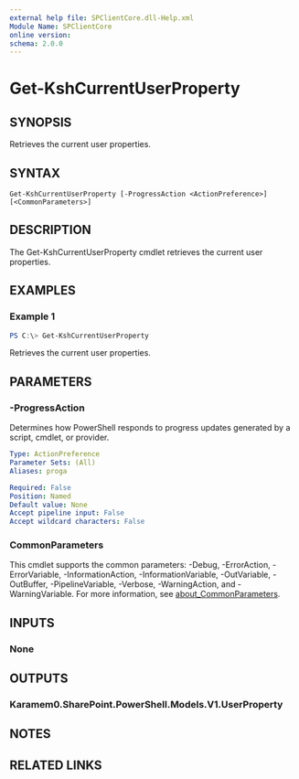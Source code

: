 ```yaml
---
external help file: SPClientCore.dll-Help.xml
Module Name: SPClientCore
online version:
schema: 2.0.0
---
```


# Get-KshCurrentUserProperty

## SYNOPSIS
Retrieves the current user properties.

## SYNTAX

```
Get-KshCurrentUserProperty [-ProgressAction <ActionPreference>] [<CommonParameters>]
```

## DESCRIPTION
The Get-KshCurrentUserProperty cmdlet retrieves the current user properties.

## EXAMPLES

### Example 1
```powershell
PS C:\> Get-KshCurrentUserProperty
```

Retrieves the current user properties.

## PARAMETERS

### -ProgressAction
Determines how PowerShell responds to progress updates generated by a script, cmdlet, or provider.

```yaml
Type: ActionPreference
Parameter Sets: (All)
Aliases: proga

Required: False
Position: Named
Default value: None
Accept pipeline input: False
Accept wildcard characters: False
```

### CommonParameters
This cmdlet supports the common parameters: -Debug, -ErrorAction, -ErrorVariable, -InformationAction, -InformationVariable, -OutVariable, -OutBuffer, -PipelineVariable, -Verbose, -WarningAction, and -WarningVariable. For more information, see [about_CommonParameters](http://go.microsoft.com/fwlink/?LinkID=113216).

## INPUTS

### None

## OUTPUTS

### Karamem0.SharePoint.PowerShell.Models.V1.UserProperty

## NOTES

## RELATED LINKS


